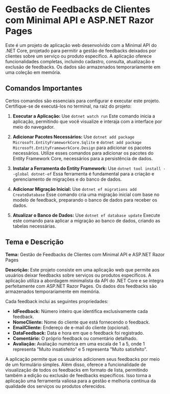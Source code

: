 # Gestão de Feedbacks de Clientes com Minimal API e ASP.NET Razor Pages

Este é um projeto de aplicação web desenvolvido com a Minimal API do .NET Core, projetado para permitir a gestão de feedbacks deixados por clientes sobre um serviço ou produto específico. A aplicação oferece funcionalidades completas, incluindo cadastro, consulta, atualização e exclusão de feedbacks. Os dados são armazenados temporariamente em uma coleção em memória.

## Comandos Importantes

Certos comandos são essenciais para configurar e executar este projeto. Certifique-se de executá-los no terminal, na raiz do projeto:

1. **Executar a Aplicação:**
Use `dotnet watch run`
Este comando inicia a aplicação, permitindo que você visualize e interaja com a interface por meio do navegador.

2. **Adicionar Pacotes Necessários:**
Use `dotnet add package Microsoft.EntityFrameworkCore.Sqlite` e `dotnet add package Microsoft.EntityFrameworkCore.Design` para adicionar os pacotes necessários.
Utilize esses comandos para adicionar os pacotes do Entity Framework Core, necessários para a persistência de dados.

3. **Instalar a Ferramenta do Entity Framework:**
Use `dotnet tool install --global dotnet-ef`
Essa ferramenta é fundamental para a criação e gerenciamento de migrações e do banco de dados.

4. **Adicionar Migração Inicial:**
Use `dotnet ef migrations add CreateDatabase`
Esse comando cria uma migração inicial com base no modelo de feedback, preparando o banco de dados para receber os dados.

5. **Atualizar o Banco de Dados:**
Use `dotnet ef database update`
Execute este comando para aplicar a migração ao banco de dados, criando as tabelas necessárias.

## Tema e Descrição

**Tema:** Gestão de Feedbacks de Clientes com Minimal API e ASP.NET Razor Pages

**Descrição:** Este projeto consiste em uma aplicação web que permite aos usuários deixar feedbacks sobre serviços ou produtos específicos. A aplicação utiliza a abordagem minimalista da API do .NET Core e se integra perfeitamente com ASP.NET Razor Pages. Os dados dos feedbacks são armazenados temporariamente em memória.

Cada feedback inclui as seguintes propriedades:

- **IdFeedback:** Número inteiro que identifica exclusivamente cada feedback.
- **NomeCliente:** Nome do cliente que está fornecendo o feedback.
- **EmailCliente:** Endereço de e-mail do cliente (opcional).
- **DataFeedback:** Data e hora em que o feedback foi registrado.
- **Comentário:** O próprio feedback ou comentário detalhado.
- **Avaliação:** Avaliação numérica em uma escala de 1 a 5, onde 1 representa "Muito insatisfeito" e 5 representa "Muito satisfeito".

A aplicação permite que os usuários adicionem seus feedbacks por meio de um formulário simples. Além disso, oferece a funcionalidade de visualização de todos os feedbacks em formato de lista, permitindo também a edição ou exclusão de feedbacks específicos. Isso torna a aplicação uma ferramenta valiosa para a gestão e melhoria contínua da qualidade dos serviços ou produtos oferecidos.
